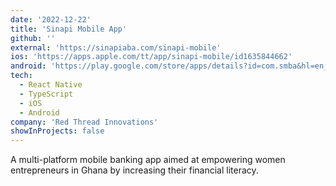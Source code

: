 ```yaml
---
date: '2022-12-22'
title: 'Sinapi Mobile App'
github: ''
external: 'https://sinapiaba.com/sinapi-mobile'
ios: 'https://apps.apple.com/tt/app/sinapi-mobile/id1635844662'
android: 'https://play.google.com/store/apps/details?id=com.smba&hl=en_US&pli=1'
tech:
  - React Native
  - TypeScript
  - iOS
  - Android
company: 'Red Thread Innovations'
showInProjects: false
---
```


A multi-platform mobile banking app aimed at empowering women entrepreneurs in Ghana by increasing their financial literacy.
